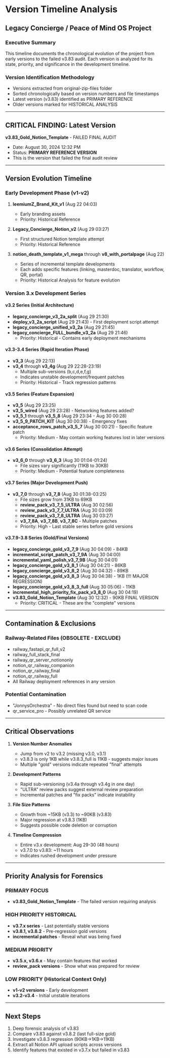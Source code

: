 # Version Timeline Analysis
## Legacy Concierge / Peace of Mind OS Project

### Executive Summary
This timeline documents the chronological evolution of the project from early versions to the failed v3.83 audit. Each version is analyzed for its state, priority, and significance in the development timeline.

### Version Identification Methodology
- Versions extracted from original-zip-files folder
- Sorted chronologically based on version numbers and file timestamps
- Latest version (v3.83) identified as PRIMARY REFERENCE
- Older versions marked for HISTORICAL ANALYSIS

---

## CRITICAL FINDING: Latest Version
**v3.83_Gold_Notion_Template** - FAILED FINAL AUDIT
- Date: August 30, 2024 12:32 PM
- Status: **PRIMARY REFERENCE VERSION**
- This is the version that failed the final audit review

---

## Version Evolution Timeline

### Early Development Phase (v1-v2)
1. **leemiumZ_Brand_Kit_v1** (Aug 22 04:03)
   - Early branding assets
   - Priority: Historical Reference
   
2. **Legacy_Concierge_Notion_v2** (Aug 29 03:27)
   - First structured Notion template attempt
   - Priority: Historical Reference

3. **notion_death_template_v1_mega** through **v8_with_portalpage** (Aug 22)
   - Series of incremental template developments
   - Each adds specific features (linking, masterdoc, translator, workflow, QR, portal)
   - Priority: Historical Analysis for feature evolution

### Version 3.x Development Series

#### v3.2 Series (Initial Architecture)
- **legacy_concierge_v3_2a_split** (Aug 29 21:30)
- **deploy_v3_2a_script** (Aug 29 21:43) - First deployment script attempt
- **legacy_concierge_unified_v3_2a** (Aug 29 21:45)
- **legacy_concierge_FULL_bundle_v3_2a** (Aug 29 21:46)
  - Priority: Historical - Contains early deployment mechanisms

#### v3.3-3.4 Series (Rapid Iteration Phase)
- **v3_3** (Aug 29 22:13)
- **v3_4** through **v3_4g** (Aug 29 22:28-23:19)
  - Multiple sub-versions (b,c,d,e,f,g)
  - Indicates unstable development/frequent patches
  - Priority: Historical - Track regression patterns

#### v3.5 Series (Feature Expansion)
- **v3_5** (Aug 29 23:25)
- **v3_5_wired** (Aug 29 23:28) - Networking features added?
- **v3_5_1** through **v3_5_8** (Aug 29 23:34 - Aug 30 00:28)
- **v3_5_9_PATCH_KIT** (Aug 30 00:38) - Emergency fixes
- **acceptance_rows_patch_v3_5_7** (Aug 30 00:21) - Specific feature patch
  - Priority: Medium - May contain working features lost in later versions

#### v3.6 Series (Consolidation Attempt)
- **v3_6_0** through **v3_6_3** (Aug 30 01:04-01:24)
  - File sizes vary significantly (11KB to 30KB)
  - Priority: Medium - Potential feature completeness

#### v3.7 Series (Major Development Push)
- **v3_7_0** through **v3_7_8** (Aug 30 01:38-03:25)
  - File sizes grow from 31KB to 69KB
  - **review_pack_v3_7_5_ULTRA** (Aug 30 02:56)
  - **review_pack_v3_7_7_ULTRA** (Aug 30 03:09)
  - **review_pack_v3_7_8_ULTRA** (Aug 30 03:27)
  - **v3_7_8A**, **v3_7_8B**, **v3_7_8C** - Multiple patches
  - Priority: High - Last stable series before gold versions

#### v3.7.9-3.8 Series (Gold/Final Versions)
- **legacy_concierge_gold_v3_7_9** (Aug 30 04:09) - 84KB
- **incremental_script_patch_v3_7_9A** (Aug 30 04:00)
- **incremental_yaml_polish_v3_7_9B** (Aug 30 04:01)
- **legacy_concierge_gold_v3_8_1** (Aug 30 04:21) - 86KB
- **legacy_concierge_gold_v3_8_2** (Aug 30 04:32) - 89KB
- **legacy_concierge_gold_v3_8_3** (Aug 30 04:38) - 1KB (!!! MAJOR REGRESSION)
- **legacy_concierge_gold_v3_8_3_full** (Aug 30 05:06) - 11KB
- **incremental_high_priority_fix_pack_v3_8_0** (Aug 30 04:19)
- **v3.83_Gold_Notion_Template** (Aug 30 12:32) - 90KB FINAL VERSION
  - Priority: CRITICAL - These are the "complete" versions

---

## Contamination & Exclusions

### Railway-Related Files (OBSOLETE - EXCLUDE)
- railway_fastapi_qr_full_v2
- railway_full_stack_final
- railway_qr_server_notiononly
- notion_qr_railway_companion
- notion_qr_railway_final
- notion_qr_railway_full
- All Railway deployment references in any version

### Potential Contamination
- "JonnysOrchestra" - No direct files found but need to scan code
- qr_service_pro - Possibly unrelated QR service

---

## Critical Observations

1. **Version Number Anomalies**
   - Jump from v2 to v3.2 (missing v3.0, v3.1)
   - v3.8.3 is only 1KB while v3.8.3_full is 11KB - suggests major issues
   - Multiple "gold" versions indicate repeated "final" attempts

2. **Development Patterns**
   - Rapid sub-versioning (v3.4a through v3.4g in one day)
   - "ULTRA" review packs suggest external review preparation
   - Incremental patches and "fix packs" indicate instability

3. **File Size Patterns**
   - Growth from ~15KB (v3.3) to ~90KB (v3.83)
   - Major regression at v3.8.3 (1KB)
   - Suggests possible code deletion or corruption

4. **Timeline Compression**
   - Entire v3.x development: Aug 29-30 (48 hours)
   - v3.7.0 to v3.83: ~11 hours
   - Indicates rushed development under pressure

---

## Priority Analysis for Forensics

### PRIMARY FOCUS
- **v3.83_Gold_Notion_Template** - The failed version requiring analysis

### HIGH PRIORITY HISTORICAL
- **v3.7.x series** - Last potentially stable versions
- **v3.8.1, v3.8.2** - Pre-regression gold versions
- **incremental patches** - Reveal what was being fixed

### MEDIUM PRIORITY
- **v3.5.x, v3.6.x** - May contain features that worked
- **review_pack versions** - Show what was prepared for review

### LOW PRIORITY (Historical Context Only)
- **v1-v2 versions** - Early development
- **v3.2-v3.4** - Initial unstable iterations

---

## Next Steps
1. Deep forensic analysis of v3.83
2. Compare v3.83 against v3.8.2 (last full-size gold)
3. Investigate v3.8.3 regression (90KB→1KB→11KB)
4. Extract all Notion API upload scripts across versions
5. Identify features that existed in v3.7.x but failed in v3.83